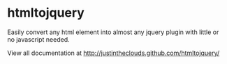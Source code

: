 htmltojquery
============

Easily convert any html element into almost any jquery plugin with little or no javascript needed.

View all documentation at http://justintheclouds.github.com/htmltojquery/